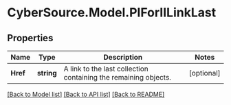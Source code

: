 # CyberSource.Model.PIForIILinkLast
## Properties

Name | Type | Description | Notes
------------ | ------------- | ------------- | -------------
**Href** | **string** | A link to the last collection containing the remaining objects. | [optional] 

[[Back to Model list]](../README.md#documentation-for-models) [[Back to API list]](../README.md#documentation-for-api-endpoints) [[Back to README]](../README.md)


